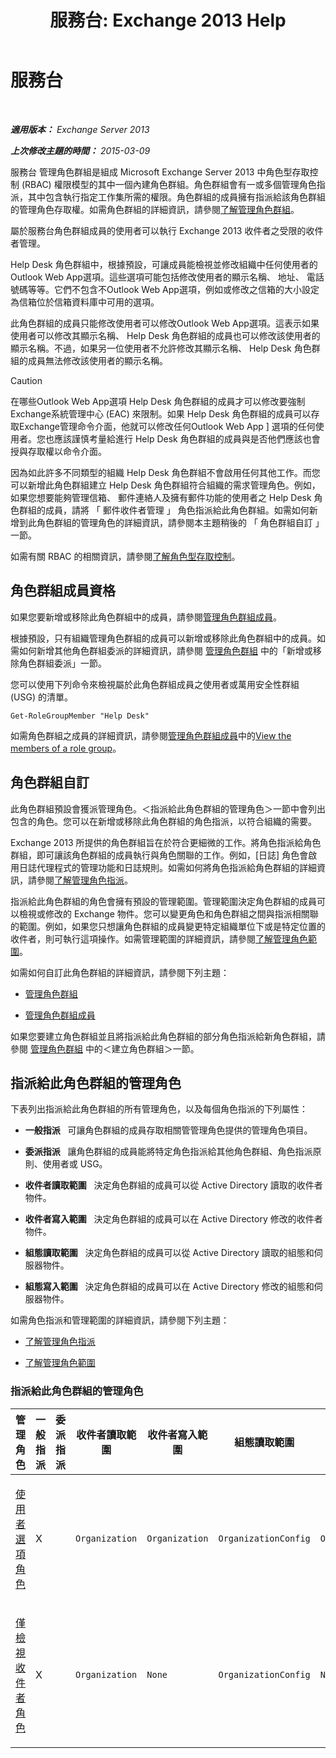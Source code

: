 ﻿---
title: '服務台: Exchange 2013 Help'
TOCTitle: 服務台
ms:assetid: e7958752-22e4-4155-a2fc-948099dec6f7
ms:mtpsurl: https://technet.microsoft.com/zh-tw/library/Dd876949(v=EXCHG.150)
ms:contentKeyID: 50474491
ms.date: 05/21/2018
mtps_version: v=EXCHG.150
ms.translationtype: MT
---

# 服務台

 

_**適用版本：** Exchange Server 2013_

_**上次修改主題的時間：** 2015-03-09_

服務台 管理角色群組是組成 Microsoft Exchange Server 2013 中角色型存取控制 (RBAC) 權限模型的其中一個內建角色群組。角色群組會有一或多個管理角色指派，其中包含執行指定工作集所需的權限。角色群組的成員擁有指派給該角色群組的管理角色存取權。如需角色群組的詳細資訊，請參閱[了解管理角色群組](understanding-management-role-groups-exchange-2013-help.md)。

屬於服務台角色群組成員的使用者可以執行 Exchange 2013 收件者之受限的收件者管理。

Help Desk 角色群組中，根據預設，可讓成員能檢視並修改組織中任何使用者的Outlook Web App選項。這些選項可能包括修改使用者的顯示名稱、 地址、 電話號碼等等。它們不包含不Outlook Web App選項，例如或修改之信箱的大小設定為信箱位於信箱資料庫中可用的選項。

此角色群組的成員只能修改使用者可以修改Outlook Web App選項。這表示如果使用者可以修改其顯示名稱、 Help Desk 角色群組的成員也可以修改該使用者的顯示名稱。不過，如果另一位使用者不允許修改其顯示名稱、 Help Desk 角色群組的成員無法修改該使用者的顯示名稱。


> [!CAUTION]  
> 在哪些Outlook Web App選項 Help Desk 角色群組的成員才可以修改要強制Exchange系統管理中心 (EAC) 來限制。如果 Help Desk 角色群組的成員可以存取Exchange管理命令介面，他就可以修改任何Outlook Web App ] 選項的任何使用者。您也應該謹慎考量給進行 Help Desk 角色群組的成員與是否他們應該也會授與存取權以命令介面。




因為如此許多不同類型的組織 Help Desk 角色群組不會啟用任何其他工作。而您可以新增此角色群組建立 Help Desk 角色群組符合組織的需求管理角色。例如，如果您想要能夠管理信箱、 郵件連絡人及擁有郵件功能的使用者之 Help Desk 角色群組的成員，請將 「 郵件收件者管理 」 角色指派給此角色群組。如需如何新增到此角色群組的管理角色的詳細資訊，請參閱本主題稍後的 「 角色群組自訂 」 一節。

如需有關 RBAC 的相關資訊，請參閱[了解角色型存取控制](understanding-role-based-access-control-exchange-2013-help.md)。

## 角色群組成員資格

如果您要新增或移除此角色群組中的成員，請參閱[管理角色群組成員](manage-role-group-members-exchange-2013-help.md)。

根據預設，只有組織管理角色群組的成員可以新增或移除此角色群組中的成員。如需如何新增其他角色群組委派的詳細資訊，請參閱 [管理角色群組](manage-role-groups-exchange-2013-help.md) 中的「新增或移除角色群組委派」一節。

您可以使用下列命令來檢視屬於此角色群組成員之使用者或萬用安全性群組 (USG) 的清單。

    Get-RoleGroupMember "Help Desk"

如需角色群組之成員的詳細資訊，請參閱[管理角色群組成員](manage-role-group-members-exchange-2013-help.md)中的[View the members of a role group](manage-role-group-members-exchange-2013-help.md)。

## 角色群組自訂

此角色群組預設會獲派管理角色。＜指派給此角色群組的管理角色＞一節中會列出包含的角色。您可以在新增或移除此角色群組的角色指派，以符合組織的需要。

Exchange 2013 所提供的角色群組旨在於符合更細微的工作。將角色指派給角色群組，即可讓該角色群組的成員執行與角色關聯的工作。例如，\[日誌\] 角色會啟用日誌代理程式的管理功能和日誌規則。如需如何將角色指派給角色群組的詳細資訊，請參閱[了解管理角色指派](understanding-management-role-assignments-exchange-2013-help.md)。

指派給此角色群組的角色會擁有預設的管理範圍。管理範圍決定角色群組的成員可以檢視或修改的 Exchange 物件。您可以變更角色和角色群組之間與指派相關聯的範圍。例如，如果您只想讓角色群組的成員變更特定組織單位下或是特定位置的收件者，則可執行這項操作。如需管理範圍的詳細資訊，請參閱[了解管理角色範圍](understanding-management-role-scopes-exchange-2013-help.md)。

如需如何自訂此角色群組的詳細資訊，請參閱下列主題：

  - [管理角色群組](manage-role-groups-exchange-2013-help.md)

  - [管理角色群組成員](manage-role-group-members-exchange-2013-help.md)

如果您要建立角色群組並且將指派給此角色群組的部分角色指派給新角色群組，請參閱 [管理角色群組](manage-role-groups-exchange-2013-help.md) 中的＜建立角色群組＞一節。

## 指派給此角色群組的管理角色

下表列出指派給此角色群組的所有管理角色，以及每個角色指派的下列屬性：

  - **一般指派**   可讓角色群組的成員存取相關管管理角色提供的管理角色項目。

  - **委派指派**   讓角色群組的成員能將特定角色指派給其他角色群組、角色指派原則、使用者或 USG。

  - **收件者讀取範圍**   決定角色群組的成員可以從 Active Directory 讀取的收件者物件。

  - **收件者寫入範圍**   決定角色群組的成員可以在 Active Directory 修改的收件者物件。

  - **組態讀取範圍**   決定角色群組的成員可以從 Active Directory 讀取的組態和伺服器物件。

  - **組態寫入範圍**   決定角色群組的成員可以在 Active Directory 修改的組態和伺服器物件。

如需角色指派和管理範圍的詳細資訊，請參閱下列主題：

  - [了解管理角色指派](understanding-management-role-assignments-exchange-2013-help.md)

  - [了解管理角色範圍](understanding-management-role-scopes-exchange-2013-help.md)

### 指派給此角色群組的管理角色

<table style="width:100%;">
<colgroup>
<col style="width: 14%" />
<col style="width: 14%" />
<col style="width: 14%" />
<col style="width: 14%" />
<col style="width: 14%" />
<col style="width: 14%" />
<col style="width: 14%" />
</colgroup>
<thead>
<tr class="header">
<th>管理角色</th>
<th>一般指派</th>
<th>委派指派</th>
<th>收件者讀取範圍</th>
<th>收件者寫入範圍</th>
<th>組態讀取範圍</th>
<th>組態寫入範圍</th>
</tr>
</thead>
<tbody>
<tr class="odd">
<td><p><a href="user-options-role-exchange-2013-help.md">使用者選項角色</a></p></td>
<td><p>X</p></td>
<td><p></p></td>
<td><p><code>Organization</code></p></td>
<td><p><code>Organization</code></p></td>
<td><p><code>OrganizationConfig</code></p></td>
<td><p><code>OrganizationConfig</code></p></td>
</tr>
<tr class="even">
<td><p><a href="view-only-recipients-role-exchange-2013-help.md">僅檢視收件者角色</a></p></td>
<td><p>X</p></td>
<td><p></p></td>
<td><p><code>Organization</code></p></td>
<td><p><code>None</code></p></td>
<td><p><code>OrganizationConfig</code></p></td>
<td><p><code>None</code></p></td>
</tr>
</tbody>
</table>

